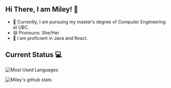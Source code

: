 ## Hi There, I am Miley! 👋
* 🌱 Currently, I am pursuing my master’s degree of Computer Engineering at UBC. 
* 😄 Pronouns: She/Her
* 💼 I am proficient in Java and React.

## Current Status 💻
![Most Used Languages](https://github-readme-stats.vercel.app/api/top-langs/?username=mileyzjq&layout=compact)

![Miley's github stats](https://github-readme-stats.vercel.app/api?username=mileyzjq&show_icons=true) 
